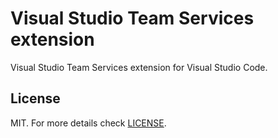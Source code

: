 # Visual Studio Team Services extension
Visual Studio Team Services extension for Visual Studio Code.

## License
MIT. For more details check [LICENSE](LICENSE).